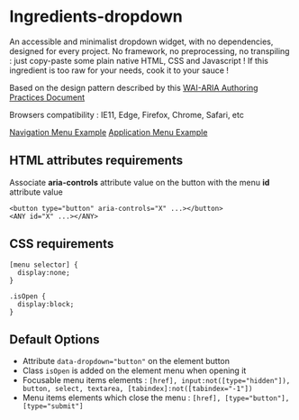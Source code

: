 # Ingredients-dropdown
An accessible and minimalist dropdown widget, with no dependencies, designed for every project. No framework, no preprocessing, no transpiling : just copy-paste some plain native HTML, CSS and Javascript ! If this ingredient is too raw for your needs, cook it to your sauce !

Based on the design pattern described by this [WAI-ARIA Authoring Practices Document](https://www.w3.org/TR/wai-aria-practices-1.1/#menubutton)

Browsers compatibility :
IE11, Edge, Firefox, Chrome, Safari, etc

[Navigation Menu Example](https://codepen.io/nicolas-bocquet/pen/OQQyxd)
[Application Menu Example](https://codepen.io/nicolas-bocquet/pen/Zqyddz)

## HTML attributes requirements
Associate **aria-controls** attribute value on the button with the menu **id** attribute value
```
<button type="button" aria-controls="X" ...></button>
<ANY id="X" ...></ANY>
```

## CSS requirements
```
[menu selector] {
  display:none;
}

.isOpen {
  display:block;
}
```

## Default Options
* Attribute `data-dropdown="button"` on the element button
* Class `isOpen` is added on the element menu when opening it
* Focusable menu items elements : `[href], input:not([type="hidden"]), button, select, textarea, [tabindex]:not([tabindex="-1"])`
* Menu items elements which close the menu : `[href], [type="button"], [type="submit"]`

